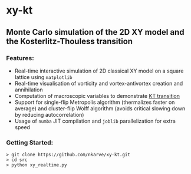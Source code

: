 # xy-kt
## Monte Carlo simulation of the 2D XY model and the Kosterlitz-Thouless transition
### Features:
- Real-time interactive simulation of 2D classical XY model on a square lattice using `matplotlib`
- Real-time visualisation of vorticity and vortex-antivortex creation and annihilation
- Computation of macroscopic variables to demonstrate [KT transition](https://en.wikipedia.org/wiki/Kosterlitz%E2%80%93Thouless_transition)
- Support for single-flip Metropolis algorithm (thermalizes faster on average) and cluster-flip Wolff algorithm (avoids critical slowing down by reducing autocorrelation) 
- Usage of `numba` JIT compilation and `joblib` parallelization for extra speed

### Getting Started:
```
> git clone https://github.com/nkarve/xy-kt.git
> cd src
> python xy_realtime.py
```

